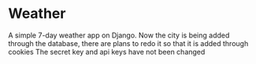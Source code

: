 # Weather
A simple 7-day weather app on Django.
Now the city is being added through the database, there are plans to redo it so that it is added through cookies
The secret key and api keys have not been changed

